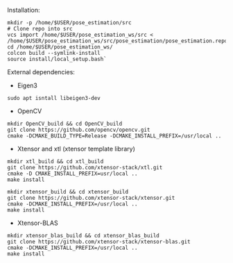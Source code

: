 Installation:
~~~~
mkdir -p /home/$USER/pose_estimation/src
# Clone repo into src
vcs import /home/$USER/pose_estimation_ws/src < /home/$USER/pose_estimation_ws/src/pose_estimation/pose_estimation.repos
cd /home/$USER/pose_estimation_ws/
colcon build --symlink-install
source install/local_setup.bash`
~~~~


External dependencies:
  - Eigen3
  ~~~~
  sudo apt isntall libeigen3-dev
  ~~~~
  - OpenCV
  ~~~~
  mkdir OpenCV_build && cd OpenCV_build
  git clone https://github.com/opencv/opencv.git
  cmake -DCMAKE_BUILD_TYPE=Release -DCMAKE_INSTALL_PREFIX=/usr/local ..
  ~~~~
  - Xtensor and xtl (xtensor template library)
  ~~~~
  mkdir xtl_build && cd xtl_build
  git clone https://github.com/xtensor-stack/xtl.git
  cmake -D CMAKE_INSTALL_PREFIX=usr/local ..
  make install
  ~~~~
  ~~~~
  mkdir xtensor_build && cd xtensor_build
  git clone https://github.com/xtensor-stack/xtensor.git
  cmake -DCMAKE_INSTALL_PREFIX=/usr/local ..
  make install
  ~~~~
  - Xtensor-BLAS
  ~~~~
  mkdir xtensor_blas_build && cd xtensor_blas_build
  git clone https://github.com/xtensor-stack/xtensor-blas.git
  cmake -DCMAKE_INSTALL_PREFIX=/usr/local ..
  make install
  ~~~~
